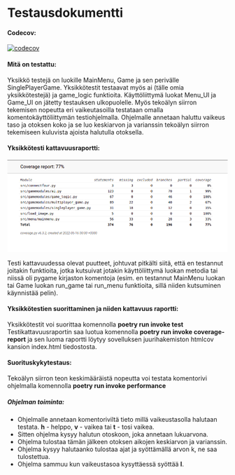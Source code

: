 # Testausdokumentti
#### Codecov:
[![codecov](https://codecov.io/gh/vilkiida/tiralabra-connectfour/branch/main/graph/badge.svg?token=TVFSQDDKZ7)](https://codecov.io/gh/vilkiida/tiralabra-connectfour)

#### Mitä on testattu:
Yksikkö testejä on luokille MainMenu, Game ja sen perivälle SinglePlayerGame. Yksikkötestit testaavat myös ai (tälle omia yksikkötestejä) ja game_logic funktioita.
Käyttöliittymä luokat Menu_UI ja Game_UI on jätetty testauksen ulkopuolelle.
Myös tekoälyn siirron tekemisen nopeutta eri vaikeutasoilla testataan omalla komentokäyttöliittymän testiohjelmalla. Ohjelmalle annetaan haluttu vaikeus taso ja otoksen koko ja se luo keskiarvon ja varianssin tekoälyn siirron tekemiseen kuluvista ajoista halutulla otoksella.

#### Yksikkötesti kattavuusraportti:
![](https://github.com/vilkiida/tiralabra-connectfour/blob/main/dokumentaatio/kuvat/coverage-report.png)

Testi kattavuudessa olevat puutteet, johtuvat pitkälti siitä, että en testannut joitakin funktioita, jotka kutsuivat jotakin käyttöliittymä luokan metodia tai niissä oli pygame kirjaston komentoja (esim. en testannut MainMenu luokan tai Game luokan run_game tai run_menu funktioita, sillä niiden kutsuminen käynnistää pelin).

#### Yksikkötestien suorittaminen ja niiden kattavuus raportti:
Yksikkötestit voi suorittaa komennolla **poetry run invoke test**
Testikattavuusraportin saa luotua komennolla **poetry run invoke coverage-report**
ja sen luoma raportti löytyy sovelluksen juurihakemiston htmlcov kansion index.html tiedostosta.

#### Suorituskykytestaus:
Tekoälyn siirron teon keskimääräistä nopeutta voi testata komentorivi ohjelmalla komennolla **poetry run invoke performance**
##### Ohjelman toiminta:
- Ohjelmalle annetaan komentoriviltä tieto millä vaikeustasolla halutaan testata. **h** - helppo, **v** - vaikea tai **t** - tosi vaikea.
- Sitten ohjelma kysyy halutun otoskoon, joka annetaan lukuarvona.
- Ohjelma tulostaa tämän jälkeen otoksen aikojen keskiarvon ja varianssin.
- Ohjelma kysyy halutaanko tulostaa ajat ja syöttämällä arvon k, ne saa tulostettua.
- Ohjelma sammuu kun vaikeustasoa kysyttäessä syöttää **l**.



